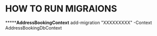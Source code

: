 ﻿# HOW TO RUN MIGRAIONS 
***************AddressBookingContext**********
 add-migration "XXXXXXXXX" -Context AddressBookingDbContext
